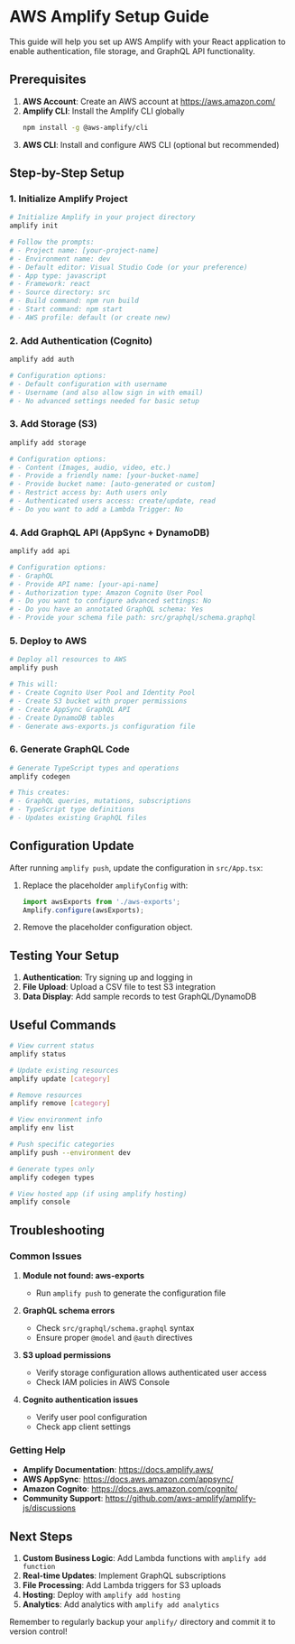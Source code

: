 
# AWS Amplify Setup Guide

This guide will help you set up AWS Amplify with your React application to enable authentication, file storage, and GraphQL API functionality.

## Prerequisites

1. **AWS Account**: Create an AWS account at https://aws.amazon.com/
2. **Amplify CLI**: Install the Amplify CLI globally
   ```bash
   npm install -g @aws-amplify/cli
   ```
3. **AWS CLI**: Install and configure AWS CLI (optional but recommended)

## Step-by-Step Setup

### 1. Initialize Amplify Project

```bash
# Initialize Amplify in your project directory
amplify init

# Follow the prompts:
# - Project name: [your-project-name]
# - Environment name: dev
# - Default editor: Visual Studio Code (or your preference)
# - App type: javascript
# - Framework: react
# - Source directory: src
# - Build command: npm run build
# - Start command: npm start
# - AWS profile: default (or create new)
```

### 2. Add Authentication (Cognito)

```bash
amplify add auth

# Configuration options:
# - Default configuration with username
# - Username (and also allow sign in with email)
# - No advanced settings needed for basic setup
```

### 3. Add Storage (S3)

```bash
amplify add storage

# Configuration options:
# - Content (Images, audio, video, etc.)
# - Provide a friendly name: [your-bucket-name]
# - Provide bucket name: [auto-generated or custom]
# - Restrict access by: Auth users only
# - Authenticated users access: create/update, read
# - Do you want to add a Lambda Trigger: No
```

### 4. Add GraphQL API (AppSync + DynamoDB)

```bash
amplify add api

# Configuration options:
# - GraphQL
# - Provide API name: [your-api-name]
# - Authorization type: Amazon Cognito User Pool
# - Do you want to configure advanced settings: No
# - Do you have an annotated GraphQL schema: Yes
# - Provide your schema file path: src/graphql/schema.graphql
```

### 5. Deploy to AWS

```bash
# Deploy all resources to AWS
amplify push

# This will:
# - Create Cognito User Pool and Identity Pool
# - Create S3 bucket with proper permissions
# - Create AppSync GraphQL API
# - Create DynamoDB tables
# - Generate aws-exports.js configuration file
```

### 6. Generate GraphQL Code

```bash
# Generate TypeScript types and operations
amplify codegen

# This creates:
# - GraphQL queries, mutations, subscriptions
# - TypeScript type definitions
# - Updates existing GraphQL files
```

## Configuration Update

After running `amplify push`, update the configuration in `src/App.tsx`:

1. Replace the placeholder `amplifyConfig` with:
   ```typescript
   import awsExports from './aws-exports';
   Amplify.configure(awsExports);
   ```

2. Remove the placeholder configuration object.

## Testing Your Setup

1. **Authentication**: Try signing up and logging in
2. **File Upload**: Upload a CSV file to test S3 integration
3. **Data Display**: Add sample records to test GraphQL/DynamoDB

## Useful Commands

```bash
# View current status
amplify status

# Update existing resources
amplify update [category]

# Remove resources
amplify remove [category]

# View environment info
amplify env list

# Push specific categories
amplify push --environment dev

# Generate types only
amplify codegen types

# View hosted app (if using amplify hosting)
amplify console
```

## Troubleshooting

### Common Issues

1. **Module not found: aws-exports**
   - Run `amplify push` to generate the configuration file

2. **GraphQL schema errors**
   - Check `src/graphql/schema.graphql` syntax
   - Ensure proper `@model` and `@auth` directives

3. **S3 upload permissions**
   - Verify storage configuration allows authenticated user access
   - Check IAM policies in AWS Console

4. **Cognito authentication issues**
   - Verify user pool configuration
   - Check app client settings

### Getting Help

- **Amplify Documentation**: https://docs.amplify.aws/
- **AWS AppSync**: https://docs.aws.amazon.com/appsync/
- **Amazon Cognito**: https://docs.aws.amazon.com/cognito/
- **Community Support**: https://github.com/aws-amplify/amplify-js/discussions

## Next Steps

1. **Custom Business Logic**: Add Lambda functions with `amplify add function`
2. **Real-time Updates**: Implement GraphQL subscriptions
3. **File Processing**: Add Lambda triggers for S3 uploads
4. **Hosting**: Deploy with `amplify add hosting`
5. **Analytics**: Add analytics with `amplify add analytics`

Remember to regularly backup your `amplify/` directory and commit it to version control!

